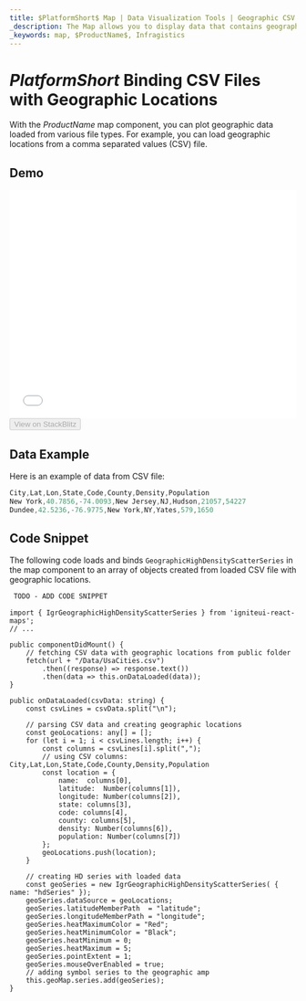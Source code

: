 ```yaml
---
title: $PlatformShort$ Map | Data Visualization Tools | Geographic CSV Data | Infragistics
_description: The Map allows you to display data that contains geographic locations from view models or geographic locations loaded from CSV files. View the demo, dependencies, usage and toolbar for more information.
_keywords: map, $ProductName$, Infragistics
---
```

# $PlatformShort$ Binding CSV Files with Geographic Locations

With the $ProductName$ map component, you can plot geographic data loaded from various file types. For example, you can load geographic locations from a comma separated values (CSV) file.

## Demo

<div class="sample-container loading" style="height: 400px">
    <iframe id="geo-map-binding-data-csv-iframe" src='{environment:dvDemosBaseUrl}/maps/geo-map-binding-data-csv' width="100%" height="100%" seamless frameBorder="0" onload="onXPlatSampleIframeContentLoaded(this);"></iframe>
</div>
<div>
    <button data-localize="stackblitz" disabled class="stackblitz-btn"   data-iframe-id="geo-map-binding-data-csv-iframe" data-demos-base-url="{environment:dvDemosBaseUrl}">View on StackBlitz
    </button>
</div>

<div class="divider--half"></div>


## Data Example
Here is an example of data from CSV file:

```ts
City,Lat,Lon,State,Code,County,Density,Population
New York,40.7856,-74.0093,New Jersey,NJ,Hudson,21057,54227
Dundee,42.5236,-76.9775,New York,NY,Yates,579,1650
```

## Code Snippet
The following code loads and binds `GeographicHighDensityScatterSeries` in the map component to an array of objects created from loaded CSV file with geographic locations.


```html
 TODO - ADD CODE SNIPPET
```

```tsx
import { IgrGeographicHighDensityScatterSeries } from 'igniteui-react-maps';
// ...

public componentDidMount() {
    // fetching CSV data with geographic locations from public folder
    fetch(url + "/Data/UsaCities.csv")
        .then((response) => response.text())
        .then(data => this.onDataLoaded(data));
}

public onDataLoaded(csvData: string) {
    const csvLines = csvData.split("\n");

    // parsing CSV data and creating geographic locations
    const geoLocations: any[] = [];
    for (let i = 1; i < csvLines.length; i++) {
        const columns = csvLines[i].split(",");
        // using CSV columns: City,Lat,Lon,State,Code,County,Density,Population
        const location = {
            name:  columns[0],
            latitude:  Number(columns[1]),
            longitude: Number(columns[2]),
            state: columns[3],
            code: columns[4],
            county: columns[5],
            density: Number(columns[6]),
            population: Number(columns[7])
        };
        geoLocations.push(location);
    }

    // creating HD series with loaded data
    const geoSeries = new IgrGeographicHighDensityScatterSeries( { name: "hdSeries" });
    geoSeries.dataSource = geoLocations;
    geoSeries.latitudeMemberPath  = "latitude";
    geoSeries.longitudeMemberPath = "longitude";
    geoSeries.heatMaximumColor = "Red";
    geoSeries.heatMinimumColor = "Black";
    geoSeries.heatMinimum = 0;
    geoSeries.heatMaximum = 5;
    geoSeries.pointExtent = 1;
    geoSeries.mouseOverEnabled = true;
    // adding symbol series to the geographic amp
    this.geoMap.series.add(geoSeries);
}

```

